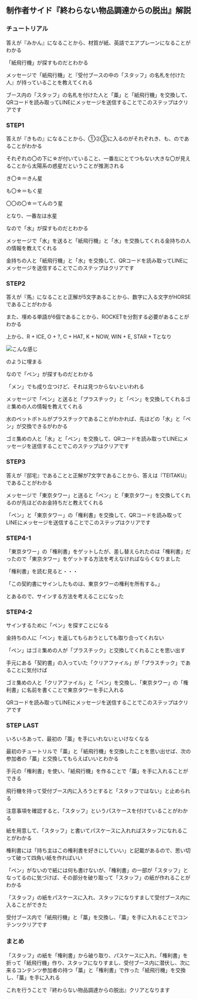 
## 制作者サイド『終わらない物品調達からの脱出』解説

### チュートリアル

答えが『みかん』になることから、材質が紙、英語でエアプレーンになることがわかる

「紙飛行機」が探すものだとわかる

メッセージで「紙飛行機」と『受付ブースの中の「スタッフ」の名札を付けた人』が持っていることを教えてくれる

ブース内の「スタッフ」の名札を付けた人と「藁」と「紙飛行機」を交換して、QRコードを読み取ってLINEにメッセージを送信することでこのステップはクリアです

### STEP1

答えが『きもの』になることから、➀⓶➂に入るのがそれぞれき、も、のであることがわかる

それぞれの〇の下に☆が付いていること、一番左にとてつもない大きな〇が見えることから太陽系の惑星だということが推測される

き〇☆＝きん星

も〇☆＝もく星

〇〇の〇☆＝てんのう星

となり、一番左は水星

なので「水」が探すものだとわかる

メッセージで「水」を送ると「紙飛行機」と「水」を交換してくれる金持ちの人の情報を教えてくれる

金持ちの人と「紙飛行機」と「水」を交換して、QRコードを読み取ってLINEにメッセージを送信することでこのステップはクリアです


### STEP2

答えが『馬』になることと正解が5文字あることから、数字に入る文字がHORSEであることがわかる

また、埋める単語が6個であることから、ROCKETを分割する必要があることがわかる

上から、R + ICE, O + ?, C + HAT, K + NOW, WIN + E, STAR + Tとなり

![こんな感じ](@water_skelton)

のように埋まる

なので「ペン」が探すものだとわかる

「メン」でも成り立つけど、それは見つからないといわれる

メッセージで「ペン」と送ると「プラスチック」と「ペン」を交換してくれるゴミ集めの人の情報を教えてくれる

水のペットボトルがプラスチックであることがわかれば、先ほどの「水」と「ペン」が交換できるがわかる

ゴミ集めの人と「水」と「ペン」を交換して、QRコードを読み取ってLINEにメッセージを送信することでこのステップはクリアです

### STEP3

答えが『邸宅』であることと正解が7文字であることから、答えは『TEITAKU』であることがわかる

メッセージで「東京タワー」と送ると「ペン」と「東京タワー」を交換してくれるのが先ほどのお金持ちだと教えてくれる

「ペン」と「東京タワー」の「権利書」を交換して、QRコードを読み取ってLINEにメッセージを送信することでこのステップはクリアです

### STEP4-1

「東京タワー」の「権利書」をゲットしたが、差し替えられたのは「権利書」だったので「東京タワー」をゲットする方法を考えなければならくなりました

「権利書」を読む見ると・・・

「この契約書にサインしたものは、東京タワーの権利を所有する。」

とあるので、サインする方法を考えることになった

### STEP4-2

サインするために「ペン」を探すことになる

金持ちの人に「ペン」を返してもらおうとしても取り合ってくれない

「ペン」はゴミ集めの人が「プラスチック」と交換してくれることを思い出す

手元にある「契約書」の入っていた「クリアファイル」が「プラスチック」であることに気付けば

ゴミ集めの人と「クリアファイル」と「ペン」を交換し、「東京タワー」の「権利書」に名前を書くことで東京タワーを手に入れる

QRコードを読み取ってLINEにメッセージを送信することでこのステップはクリアです

### STEP LAST

いろいろあって、最初の「藁」を手にいれないといけなくなる

最初のチュートリルで「藁」と「紙飛行機」を交換したことを思い出せば、次の参加者の「藁」と交換してもらえばいいとわかる

手元の「権利書」を使い、「紙飛行機」を作ることで「藁」を手に入れることができる

飛行機を持って受付ブース内に入ろうとすると「スタッフではない」と止められる

注意事項を確認すると、「スタッフ」というパスケースを付けていることがわかる

紙を用意して、「スタッフ」と書いてパスケースに入れればスタッフになれることがわかる

権利書には「持ち主はこの権利書を好きにしていい」と記載があるので、思い切って破って四角い紙を作ればいい

「ペン」がないので紙には何も書けないが、「権利書」の一部が「スタッフ」となってるのに気づけば、その部分を破り取って「スタッフ」の紙が作れることがわかる

「スタッフ」の紙をパスケースに入れ、スタッフになりすまして受付ブース内に入ることができた

受付ブース内で「紙飛行機」と「藁」を交換し、「藁」を手に入れることでコンテンツクリアです


### まとめ

「スタッフ」の紙を「権利書」から破り取り、パスケースに入れ、「権利書」を折って「紙飛行機」作り、スタッフになりすまし、受付ブース内に潜伏し、次に来るコンテンツ参加者の持つ「藁」と「権利書」で作った「紙飛行機」を交換し、「藁」を手に入れる

これを行うことで『終わらない物品調達からの脱出』クリアとなります